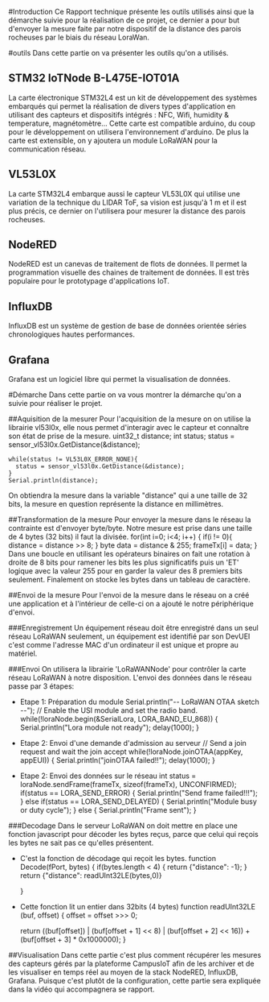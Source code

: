 #Introduction
Ce Rapport technique présente les outils utilisés ainsi que la démarche suivie pour la réalisation de ce projet,
ce dernier a pour but d'envoyer la mesure faite par notre dispositif de la distance des parois rocheuses par le biais du réseau LoraWan.

#outils
Dans cette partie on va présenter les outils qu'on a utilisés.

## STM32 IoTNode B-L475E-IOT01A
La carte électronique STM32L4 est un kit de développement des systèmes embarqués qui permet la réalisation de divers types d'application en utilisant des capteurs et dispositifs intégrés : NFC, Wifi, humidity & temperature, magnétomètre...
Cette carte est compatible arduino, du coup pour le développement on utilisera l'environnement d'arduino. De plus la carte est extensible, on y ajoutera un module LoRaWAN pour la communication réseau.

## VL53L0X
La carte STM32L4 embarque aussi le capteur VL53L0X qui utilise une variation de la technique du LIDAR ToF, sa vision est jusqu'à 1 m et il est plus précis, ce dernier on l'utilisera pour mesurer la distance des parois rocheuses.

## NodeRED
NodeRED est un canevas de traitement de flots de données. Il permet la programmation visuelle des chaines de traitement de données. Il est très populaire pour le prototypage d'applications IoT.

## InfluxDB
InfluxDB est un système de gestion de base de données orientée séries chronologiques hautes performances.

## Grafana
Grafana est un logiciel libre qui permet la visualisation de données.

#Démarche
Dans cette partie on va vous montrer la démarche qu'on a suivie pour réaliser le projet.

##Aquisition de la mesurer
Pour l'acquisition de la mesure on on utilise la librairie vl53l0x, elle nous permet d'interagir avec le capteur et connaître son état de prise de la mesure.
  uint32_t distance;
    int status;
    status = sensor_vl53l0x.GetDistance(&distance);

    while(status != VL53L0X_ERROR_NONE){
      status = sensor_vl53l0x.GetDistance(&distance);
    }
    Serial.println(distance);
On obtiendra la mesure dans la variable "distance" qui a une taille de 32 bits, la mesure en question représente la distance en millimètres.

##Transformation de la mesure
Pour envoyer la mesure dans le réseau la contrainte est d'envoyer byte/byte. Notre mesure est prise dans une taille de 4 bytes (32 bits) il faut la divisée.
  for(int i=0; i<4; i++) {
    if(i != 0){
      distance = distance >> 8;
    }
    byte data = distance & 255;
    frameTx[i] = data;
  }
Dans une boucle en utilisant les opérateurs binaires on fait une rotation à droite de 8 bits pour ramener les bits les plus significatifs puis un 'ET' logique avec la valeur 255 pour en garder la valeur des 8 premiers bits seulement.
Finalement on stocke les bytes dans un tableau de caractère.

##Envoi de la mesure
Pour l'envoi de la mesure dans le réseau on a créé une application et à l'intérieur de celle-ci on a ajouté le notre périphérique d'envoi.

###Enregistrement
Un équipement réseau doit être enregistré dans un seul réseau LoRaWAN seulement, un équipement est identifié par son DevUEI
c'est comme l'adresse MAC d'un ordinateur il est unique et propre au matériel.

###Envoi
On utilisera la librairie 'LoRaWANNode' pour contrôler la carte réseau LoRaWAN à notre disposition.
L'envoi des données dans le réseau passe par 3 étapes:
- Etape 1: Préparation du module
    Serial.println("-- LoRaWAN OTAA sketch --");
    // Enable the USI module and set the radio band.
    while(!loraNode.begin(&SerialLora, LORA_BAND_EU_868)) {
      Serial.println("Lora module not ready");
      delay(1000);
    }

- Etape 2: Envoi d'une demande d'admission au serveur
    // Send a join request and wait the join accept
    while(!loraNode.joinOTAA(appKey, appEUI)) {
      Serial.println("joinOTAA failed!!");
      delay(1000);
    }

- Etape 2: Envoi des données sur le réseau
    int status = loraNode.sendFrame(frameTx, sizeof(frameTx), UNCONFIRMED);
    if(status == LORA_SEND_ERROR) {
      Serial.println("Send frame failed!!!");
    } else if(status == LORA_SEND_DELAYED) {
      Serial.println("Module busy or duty cycle");
    } else {
      Serial.println("Frame sent");
    }

###Decodage
Dans le serveur LoRaWAN on doit mettre en place une fonction javascript pour décoder les bytes reçus, parce que celui qui reçois les bytes ne sait pas ce qu'elles présentent.

- C'est la fonction de décodage qui reçoit les bytes.
  function Decode(fPort, bytes) {
     if(bytes.length < 4) {
      return {"distance": -1};
    }
    return {"distance": readUInt32LE(bytes,0)}

  }

- Cette fonction lit un entier dans 32bits (4 bytes)
  function readUInt32LE (buf, offset) {
    offset = offset >>> 0;

    return ((buf[offset]) |
        (buf[offset + 1] << 8) |
        (buf[offset + 2] << 16)) +
        (buf[offset + 3] * 0x1000000);
  }

##Visualisation
Dans cette partie c'est plus comment récupérer les mesures des capteurs gérés par la plateforme CampusIoT afin de les archiver et de les visualiser en temps réel au moyen de la stack NodeRED, InfluxDB, Grafana.
Puisque c'est plutôt de la configuration, cette partie sera expliquée dans la vidéo qui accompagnera se rapport.
